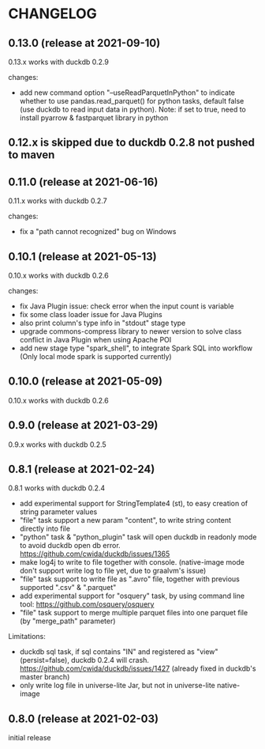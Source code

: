 ﻿# CHANGELOG


## 0.13.0 (release at 2021-09-10)

0.13.x works with duckdb 0.2.9

changes:

-   add new command option "&#x2013;useReadParquetInPython" to indicate whether to use pandas.read\_parquet() for python tasks, default false (use duckdb to read input data in python). Note: if set to true, need to install pyarrow & fastparquet library in python


## 0.12.x is skipped due to duckdb 0.2.8 not pushed to maven


## 0.11.0 (release at 2021-06-16)

0.11.x works with duckdb 0.2.7

changes:

-   fix a "path cannot recognized" bug on Windows


## 0.10.1 (release at 2021-05-13)

0.10.x works with duckdb 0.2.6

changes:

-   fix Java Plugin issue: check error when the input count is variable
-   fix some class loader issue for Java Plugins
-   also print column's type info in "stdout" stage type
-   upgrade commons-compress library to newer version to solve class conflict in Java Plugin when using Apache POI
-   add new stage type "spark\_shell", to integrate Spark SQL into workflow (Only local mode spark is supported currently)


## 0.10.0 (release at 2021-05-09)

0.10.x works with duckdb 0.2.6


## 0.9.0 (release at 2021-03-29)

0.9.x works with duckdb 0.2.5


## 0.8.1 (release at 2021-02-24)

0.8.1 works with duckdb 0.2.4

-   add experimental support for StringTemplate4 (st), to easy creation of string parameter values
-   "file" task support a new param "content", to write string content directly into file
-   "python" task & "python\_plugin" task will open duckdb in readonly mode to avoid duckdb open db error. <https://github.com/cwida/duckdb/issues/1365>
-   make log4j to write to file together with console. (native-image mode don't support write log to file yet, due to graalvm's issue)
-   "file" task support to write file as ".avro" file, together with previous supported ".csv" & ".parquet"
-   add experimental support for "osquery" task, by using command line tool: <https://github.com/osquery/osquery>
-   "file" task support to merge multiple parquet files into one parquet file (by "merge\_path" parameter)

Limitations:

-   duckdb sql task, if sql contains "IN" and registered as "view" (persist=false), duckdb 0.2.4 will crash. <https://github.com/cwida/duckdb/issues/1427> (already fixed in duckdb's master branch)
-   only write log file in universe-lite Jar, but not in universe-lite native-image


## 0.8.0 (release at 2021-02-03)

initial release